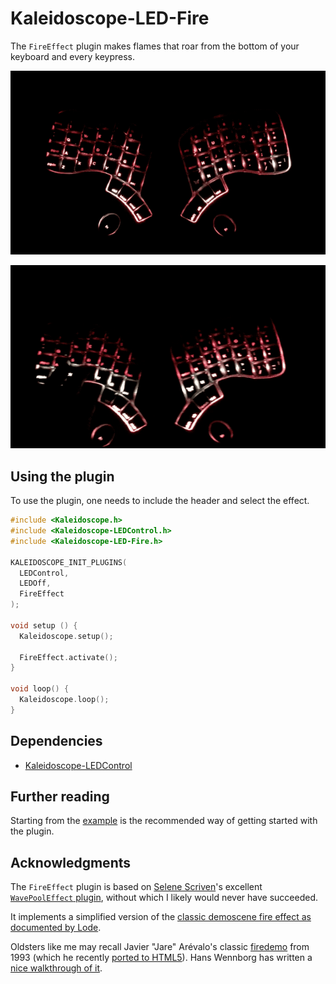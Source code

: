 # Kaleidoscope-LED-Fire

The `FireEffect` plugin makes flames that roar from the bottom of your keyboard
and every keypress.

![Keyboardio Model 01 running the FireEffect plugin][video]

![Keyboardio Model 01 running the FireEffect plugin with a key depressed][video-keypress]

[video]: examples/fire-effect.gif
[video-keypress]: examples/fire-effect-keypress.gif

## Using the plugin

To use the plugin, one needs to include the header and select the effect.

```c++
#include <Kaleidoscope.h>
#include <Kaleidoscope-LEDControl.h>
#include <Kaleidoscope-LED-Fire.h>

KALEIDOSCOPE_INIT_PLUGINS(
  LEDControl,
  LEDOff,
  FireEffect
);

void setup () {
  Kaleidoscope.setup();

  FireEffect.activate();
}

void loop() {
  Kaleidoscope.loop();
}
```

## Dependencies

* [Kaleidoscope-LEDControl](https://github.com/keyboardio/Kaleidoscope-LEDControl)

## Further reading

Starting from the [example][plugin:example] is the recommended way of getting
started with the plugin.

 [plugin:example]: examples/LED-Fire/LED-Fire.ino

## Acknowledgments

The `FireEffect` plugin is based on [Selene Scriven](https://github.com/ToyKeeper/)'s 
excellent [`WavePoolEffect` plugin](https://github.com/ToyKeeper/Kaleidoscope-LED-Wavepool/),
without which I likely would never have succeeded.

It implements a simplified version of the [classic demoscene fire effect as documented by Lode][fire].

[fire]: https://lodev.org/cgtutor/fire.html

Oldsters like me may recall Javier "Jare" Arévalo's classic [firedemo][firedemo] from 1993 (which he recently [ported to HTML5][firedemo-html5]).  Hans Wennborg has written a [nice walkthrough of it][firedemo-walkthrough].

[firedemo]: http://www.iguanademos.com/Jare/wp/?p=2756
[firedemo-html5]: http://www.iguanademos.com/Jare/files/Fire/
[firedemo-walkthrough]: https://www.hanshq.net/fire.html

